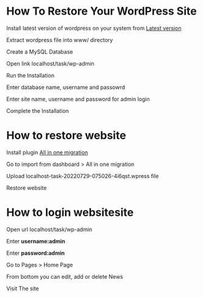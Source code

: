 <!DOCTYPE html>
<html lang="en">
<head>
	<meta name="viewport" content="width=device-width" />
	<meta http-equiv="Content-Type" content="text/html; charset=utf-8" />
	<title>WordPress &#8250; ReadMe</title>
	<link rel="stylesheet" href="wp-admin/css/install.css?ver=20100228" type="text/css" />
</head>
<body>
<h1>How To Restore Your WordPress Site</h1>

<p>Install latest version of wordpress on your system from <a href="https://wordpress.org/download/">Latest version</a></p>
<p>Extract wordpress file into www/ directory</p>
<p>Create a MySQL Database</p>
<p>Open link localhost/task/wp-admin</p>
<p>Run the Installation</p>
<p>Enter database name, username and passowrd</p>
<p>Enter site name, username and password for admin login </p>
<p>Complete the Installation</p>

<h1>How to restore website</h1>
<p>Install plugin <a href="https://wordpress.org/plugins/all-in-one-wp-migration/">All in one migration</a> </p>
<p>Go to import from dashboard > All in one migration</p>
<p>Upload localhost-task-20220729-075026-4i6qst.wpress file</p>
<p>Restore website</p>

<h1>How to login websitesite</h1>
<p>Open url localhost/task/wp-admin</p>
<p>Enter <b>username:admin</b></p>
<p>Enter <b>password:admin</b></p>
<p>Go to Pages > Home Page</p>
<p>From bottom you can edit, add or delete News</p>
<p>Visit The site</p>
</body>
</html>
